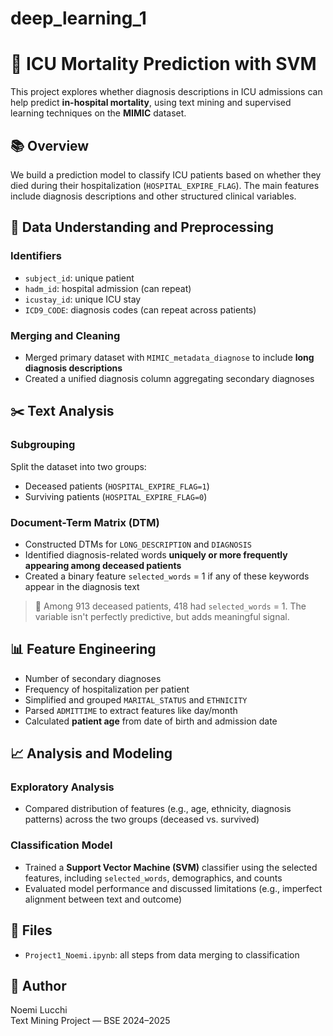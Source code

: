 # deep_learning_1

# 🏥 ICU Mortality Prediction with SVM

This project explores whether diagnosis descriptions in ICU admissions can help predict **in-hospital mortality**, using text mining and supervised learning techniques on the **MIMIC** dataset.

## 📚 Overview
We build a prediction model to classify ICU patients based on whether they died during their hospitalization (`HOSPITAL_EXPIRE_FLAG`). The main features include diagnosis descriptions and other structured clinical variables.

## 🧹 Data Understanding and Preprocessing

### Identifiers
- `subject_id`: unique patient
- `hadm_id`: hospital admission (can repeat)
- `icustay_id`: unique ICU stay
- `ICD9_CODE`: diagnosis codes (can repeat across patients)

### Merging and Cleaning
- Merged primary dataset with `MIMIC_metadata_diagnose` to include **long diagnosis descriptions**
- Created a unified diagnosis column aggregating secondary diagnoses

## ✂️ Text Analysis

### Subgrouping
Split the dataset into two groups:
- Deceased patients (`HOSPITAL_EXPIRE_FLAG=1`)
- Surviving patients (`HOSPITAL_EXPIRE_FLAG=0`)

### Document-Term Matrix (DTM)
- Constructed DTMs for `LONG_DESCRIPTION` and `DIAGNOSIS`
- Identified diagnosis-related words **uniquely or more frequently appearing among deceased patients**
- Created a binary feature `selected_words` = 1 if any of these keywords appear in the diagnosis text

> 🧠 Among 913 deceased patients, 418 had `selected_words` = 1. The variable isn't perfectly predictive, but adds meaningful signal.

## 📊 Feature Engineering
- Number of secondary diagnoses
- Frequency of hospitalization per patient
- Simplified and grouped `MARITAL_STATUS` and `ETHNICITY`
- Parsed `ADMITTIME` to extract features like day/month
- Calculated **patient age** from date of birth and admission date

## 📈 Analysis and Modeling

### Exploratory Analysis
- Compared distribution of features (e.g., age, ethnicity, diagnosis patterns) across the two groups (deceased vs. survived)

### Classification Model
- Trained a **Support Vector Machine (SVM)** classifier using the selected features, including `selected_words`, demographics, and counts
- Evaluated model performance and discussed limitations (e.g., imperfect alignment between text and outcome)

## 📂 Files
- `Project1_Noemi.ipynb`: all steps from data merging to classification

## 👤 Author
Noemi Lucchi  
Text Mining Project — BSE 2024–2025
